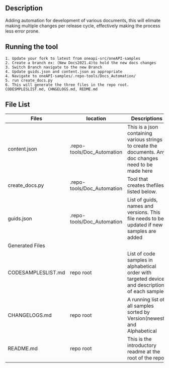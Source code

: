 ## Description

Adding automation for development of various documents, this will elimate making multiple changes per release cycle, effectively making the process less error prone.

## Running the tool
	1. Update your fork to latest from oneapi-src/oneAPI-samples
	2. Create a branch ex: (New Docs2021.4)to hold the new docs changes
	3. Switch Branch navigate to the new Branch
	4. Update guids.json and content.json as appropriate
	4. Navigate to oneAPI-samples/.repo-tools/Docs_Automation/
	5. run create_docs.py
	6. This will generate the three files in the repo root. CODESMPLESLIST.md, CHNGELOGS.md, REDME.md

## File List
|Files |location|Descriptions|
|---|-|--|
|content.json|.repo-tools/Doc_Automation|This is a json containing various strings to create the documents. Any doc changes need to be made here|
|create_docs.py|.repo-tools/Doc_Automation|Tool that creates thefiles listed below. |
|guids.json|.repo-tools/Doc_Automation|List of guids, names and versions. This file needs to be updated if new samples are added|
|Generated Files |
|CODESAMPLESLIST.md| repo root|List of code samples in alphabetical order with targeted device and description of each sample |
|CHANGELOGS.md| repo root|A running list of all samples sorted by Version(newest) and Alphabetical|
|README.md| repo root|This is the introductory readme at the root of the repo |
